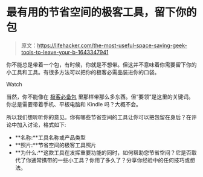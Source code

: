 # 最有用的节省空间的极客工具，留下你的包

> 原文：<https://lifehacker.com/the-most-useful-space-saving-geek-tools-to-leave-your-b-1643347941>

你不能总是带着一个包，有时候，你就是不想带。但这并不意味着你需要留下你的小工具和工具。有很多方法可以把你的极客必需品装进你的口袋。

Watch

当然，你不能像在 [极客必备包](https://lifehacker.com/the-geek-essentials-bag-1441875871) 里那样带那么多东西。但“要领”是这里的关键词。你总是需要带着手机、平板电脑和 Kindle 吗？大概不会。

所以我们想听听你的意见。你有哪些节省空间的工具让你可以把包留在身后？在评论中加入讨论，格式如下:

*   **名称:**工具名称或产品类型
*   **照片:**节省空间的极客工具照片
*   **为什么:**这款工具在发挥重要功能的同时，如何帮助您节省空间？它是否取代了你通常携带的一些小工具？你用了多久了？分享你经验中的任何技巧或想法。